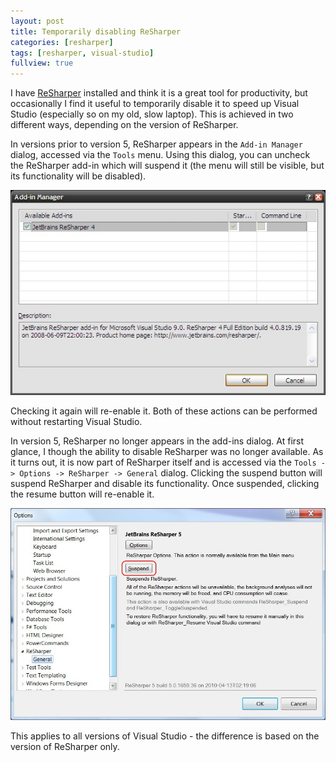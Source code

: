 ```yaml
---
layout: post
title: Temporarily disabling ReSharper
categories: [resharper]
tags: [resharper, visual-studio]
fullview: true
---
```


I have [ReSharper](http://www.jetbrains.com/resharper/) installed and think it is a great tool for productivity, but occasionally I find it useful to temporarily disable it to speed up Visual Studio (especially so on my old, slow laptop). This is achieved in two different ways, depending on the version of ReSharper.

In versions prior to version 5, ReSharper appears in the `Add-in Manager` dialog, accessed via the `Tools` menu. Using this dialog, you can uncheck the ReSharper add-in which will suspend it (the menu will still be visible, but its functionality will be disabled).

![](/assets/media/images/2010/06/resharperpre5suspend.jpg)

Checking it again will re-enable it. Both of these actions can be performed without restarting Visual Studio.

In version 5, ReSharper no longer appears in the add-ins dialog. At first glance, I though the ability to disable ReSharper was no longer available. As it turns out, it is now part of ReSharper itself and is accessed via the `Tools -> Options -> ReSharper -> General` dialog. Clicking the suspend button will suspend ReSharper and disable its functionality. Once suspended, clicking the resume button will re-enable it.

![](/assets/media/images/2010/06/resharper5suspend.jpg)

This applies to all versions of Visual Studio - the difference is based on the version of ReSharper only.
